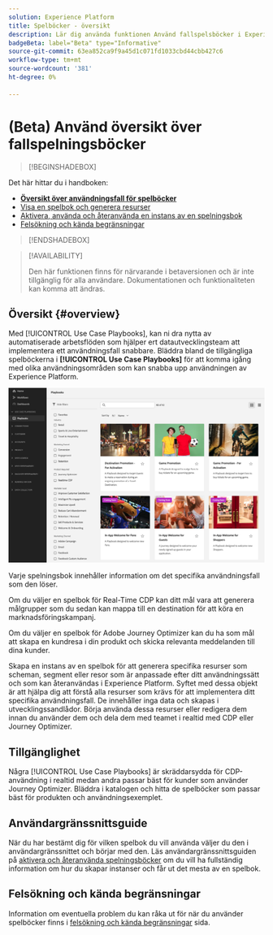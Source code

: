 ```yaml
---
solution: Experience Platform
title: Spelböcker - översikt
description: Lär dig använda funktionen Använd fallspelsböcker i Experience Platform för att komma igång med olika användningsområden för marknadsföring
badgeBeta: label="Beta" type="Informative"
source-git-commit: 63ea852ca9f9a45d1c071fd1033cbd44cbb427c6
workflow-type: tm+mt
source-wordcount: '381'
ht-degree: 0%

---
```



# (Beta) Använd översikt över fallspelningsböcker

>[!BEGINSHADEBOX]

Det här hittar du i handboken:

* **[Översikt över användningsfall för spelböcker](#overview)**
* [Visa en spelbok och generera resurser](ui-guide.md#view-playbook-generate-assets)
* [Aktivera, använda och återanvända en instans av en spelningsbok ](ui-guide.md#enable-playbook)
* [Felsökning och kända begränsningar](troubleshooting.md)

>[!ENDSHADEBOX]

>[!AVAILABILITY]
>
>Den här funktionen finns för närvarande i betaversionen och är inte tillgänglig för alla användare. Dokumentationen och funktionaliteten kan komma att ändras.

## Översikt {#overview}

Med [!UICONTROL Use Case Playbooks], kan ni dra nytta av automatiserade arbetsflöden som hjälper ert datautvecklingsteam att implementera ett användningsfall snabbare. Bläddra bland de tillgängliga spelböckerna i **[!UICONTROL Use Case Playbooks]** för att komma igång med olika användningsområden som kan snabba upp användningen av Experience Platform.

![Visa alla spelböcker](/help/use-case-playbooks/assets/playbooks/overview/playbooks-landing-page.png)

Varje spelningsbok innehåller information om det specifika användningsfall som den löser.

Om du väljer en spelbok för Real-Time CDP kan ditt mål vara att generera målgrupper som du sedan kan mappa till en destination för att köra en marknadsföringskampanj.

Om du väljer en spelbok för Adobe Journey Optimizer kan du ha som mål att skapa en kundresa i din produkt och skicka relevanta meddelanden till dina kunder.

Skapa en instans av en spelbok för att generera specifika resurser som scheman, segment eller resor som är anpassade efter ditt användningssätt och som kan återanvändas i Experience Platform. Syftet med dessa objekt är att hjälpa dig att förstå alla resurser som krävs för att implementera ditt specifika användningsfall. De innehåller inga data och skapas i utvecklingssandlådor. Börja använda dessa resurser eller redigera dem innan du använder dem och dela dem med teamet i realtid med CDP eller Journey Optimizer.

## Tillgänglighet

Några [!UICONTROL Use Case Playbooks] är skräddarsydda för CDP-användning i realtid medan andra passar bäst för kunder som använder Journey Optimizer. Bläddra i katalogen och hitta de spelböcker som passar bäst för produkten och användningsexemplet.

## Användargränssnittsguide

När du har bestämt dig för vilken spelbok du vill använda väljer du den i användargränssnittet och börjar med den. Läs användargränssnittsguiden på [aktivera och återanvända spelningsböcker](/help/use-case-playbooks/playbooks/ui-guide.md) om du vill ha fullständig information om hur du skapar instanser och får ut det mesta av en spelbok.

## Felsökning och kända begränsningar

Information om eventuella problem du kan råka ut för när du använder spelböcker finns i [felsökning och kända begränsningar](/help/use-case-playbooks/playbooks/troubleshooting.md) sida.